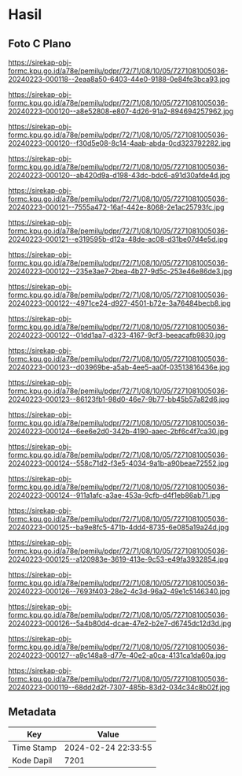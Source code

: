# Hasil

## Foto C Plano

https://sirekap-obj-formc.kpu.go.id/a78e/pemilu/pdpr/72/71/08/10/05/7271081005036-20240223-000118--2eaa8a50-6403-44e0-9188-0e84fe3bca93.jpg

https://sirekap-obj-formc.kpu.go.id/a78e/pemilu/pdpr/72/71/08/10/05/7271081005036-20240223-000120--a8e52808-e807-4d26-91a2-894694257962.jpg

https://sirekap-obj-formc.kpu.go.id/a78e/pemilu/pdpr/72/71/08/10/05/7271081005036-20240223-000120--f30d5e08-8c14-4aab-abda-0cd323792282.jpg

https://sirekap-obj-formc.kpu.go.id/a78e/pemilu/pdpr/72/71/08/10/05/7271081005036-20240223-000120--ab420d9a-d198-43dc-bdc6-a91d30afde4d.jpg

https://sirekap-obj-formc.kpu.go.id/a78e/pemilu/pdpr/72/71/08/10/05/7271081005036-20240223-000121--7555a472-16af-442e-8068-2e1ac25793fc.jpg

https://sirekap-obj-formc.kpu.go.id/a78e/pemilu/pdpr/72/71/08/10/05/7271081005036-20240223-000121--e319595b-d12a-48de-ac08-d31be07d4e5d.jpg

https://sirekap-obj-formc.kpu.go.id/a78e/pemilu/pdpr/72/71/08/10/05/7271081005036-20240223-000122--235e3ae7-2bea-4b27-9d5c-253e46e86de3.jpg

https://sirekap-obj-formc.kpu.go.id/a78e/pemilu/pdpr/72/71/08/10/05/7271081005036-20240223-000122--4971ce24-d927-4501-b72e-3a76484becb8.jpg

https://sirekap-obj-formc.kpu.go.id/a78e/pemilu/pdpr/72/71/08/10/05/7271081005036-20240223-000122--01dd1aa7-d323-4167-9cf3-beeacafb9830.jpg

https://sirekap-obj-formc.kpu.go.id/a78e/pemilu/pdpr/72/71/08/10/05/7271081005036-20240223-000123--d03969be-a5ab-4ee5-aa0f-03513816436e.jpg

https://sirekap-obj-formc.kpu.go.id/a78e/pemilu/pdpr/72/71/08/10/05/7271081005036-20240223-000123--86123fb1-98d0-46e7-9b77-bb45b57a82d6.jpg

https://sirekap-obj-formc.kpu.go.id/a78e/pemilu/pdpr/72/71/08/10/05/7271081005036-20240223-000124--6ee6e2d0-342b-4190-aaec-2bf6c4f7ca30.jpg

https://sirekap-obj-formc.kpu.go.id/a78e/pemilu/pdpr/72/71/08/10/05/7271081005036-20240223-000124--558c71d2-f3e5-4034-9a1b-a90beae72552.jpg

https://sirekap-obj-formc.kpu.go.id/a78e/pemilu/pdpr/72/71/08/10/05/7271081005036-20240223-000124--911a1afc-a3ae-453a-9cfb-d4f1eb86ab71.jpg

https://sirekap-obj-formc.kpu.go.id/a78e/pemilu/pdpr/72/71/08/10/05/7271081005036-20240223-000125--ba9e8fc5-471b-4dd4-8735-6e085a19a24d.jpg

https://sirekap-obj-formc.kpu.go.id/a78e/pemilu/pdpr/72/71/08/10/05/7271081005036-20240223-000125--a120983e-3619-413e-9c53-e49fa3932854.jpg

https://sirekap-obj-formc.kpu.go.id/a78e/pemilu/pdpr/72/71/08/10/05/7271081005036-20240223-000126--7693f403-28e2-4c3d-96a2-49e1c5146340.jpg

https://sirekap-obj-formc.kpu.go.id/a78e/pemilu/pdpr/72/71/08/10/05/7271081005036-20240223-000126--5a4b80d4-dcae-47e2-b2e7-d6745dc12d3d.jpg

https://sirekap-obj-formc.kpu.go.id/a78e/pemilu/pdpr/72/71/08/10/05/7271081005036-20240223-000127--a9c148a8-d77e-40e2-a0ca-4131ca1da60a.jpg

https://sirekap-obj-formc.kpu.go.id/a78e/pemilu/pdpr/72/71/08/10/05/7271081005036-20240223-000119--68dd2d2f-7307-485b-83d2-034c34c8b02f.jpg


## Metadata

| Key        | Value               |
| ---------- | ------------------- |
| Time Stamp | 2024-02-24 22:33:55 |
| Kode Dapil | 7201                |



